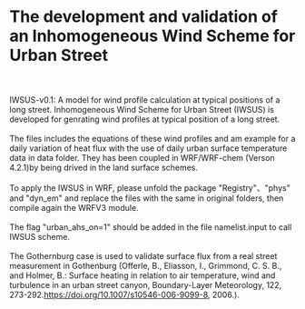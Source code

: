 # The development and validation of an Inhomogeneous Wind Scheme for Urban Street
\
\
IWSUS-v0.1: A model for wind profile calculation at typical positions of a long street.
Inhomogeneous Wind Scheme for Urban Street (IWSUS) is developed for genrating wind profiles at typical position of a long street. 
\
\
The files includes the equations of these wind profiles and am example for a daily variation of heat flux with the use of daily urban surface temperature data in data folder. They has been coupled in WRF/WRF-chem (Verson 4.2.1)by being drived in the land surface schemes. 
\
\
To apply the IWSUS in WRF, please unfold the package "Registry"、"phys" and "dyn_em" and replace the files with the same in original folders, then compile again the WRFV3 module. 
\
\
The flag "urban_ahs_on=1" should be added in the file namelist.input to call IWSUS scheme. 
\
\
The Gothernburg case is used to validate surface flux from a real street measurement in Gothenburg (Offerle, B., Eliasson, I., Grimmond, C. S. B., and Holmer, B.: Surface heating in relation to air temperature, wind and turbulence in an urban street canyon, Boundary-Layer Meteorology, 122, 273-292.https://doi.org/10.1007/s10546-006-9099-8, 2006.).
